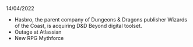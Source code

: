 14/04/2022

- Hasbro, the parent company of Dungeons & Dragons publisher Wizards of the Coast, is acquiring D&D Beyond digital toolset.
- Outage at Atlassian
- New RPG Mythforce